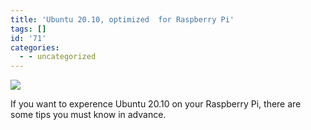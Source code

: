 ```yaml
---
title: 'Ubuntu 20.10, optimized  for Raspberry Pi'
tags: []
id: '71'
categories:
  - - uncategorized
---
```


![](https://www.niceying.com/wp-content/uploads/2020/11/aHR0cHM6Ly9tbWJpei5xcGljLmNuL21tYml6X3BuZy9XOURxS2dGc2M2OFNzOVIzaWNTcmVmSmQyWXNHaWNvaWMyRTdZQ05PZVRTaFF1b3FvdkN5M29UaWNDeXlxaWFKUGlieDVjV0ZvWXliM3BQZ0Q0dXkzYmViUTlKZy82NDA.png)

If you want to experence Ubuntu 20.10 on your Raspberry Pi, there are some tips you must know in advance.